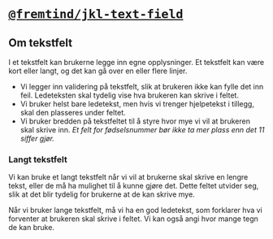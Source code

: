 # [`@fremtind/jkl-text-field`](https://fremtind.github.io/jokul/components/textfield/)

## Om tekstfelt
I et tekstfelt kan brukerne legge inn egne opplysninger. Et tekstfelt kan være kort eller langt, og det kan gå over en eller flere linjer.

- Vi legger inn validering på tekstfelt, slik at brukeren ikke kan fylle det inn feil. Ledeteksten skal tydelig vise hva brukeren kan skrive i feltet.
- Vi bruker helst bare ledetekst, men hvis vi trenger hjelpetekst i tillegg, skal den plasseres under feltet.
- Vi bruker bredden på tekstfeltet til å styre hvor mye vi vil at brukeren skal skrive inn. _Et felt for fødselsnummer bør ikke ta mer plass enn det 11 siffer gjør._ 

### Langt tekstfelt
Vi kan bruke et langt tekstfelt når vi vil at brukerne skal skrive en lengre tekst, eller de må ha mulighet til å kunne gjøre det. Dette feltet utvider seg, slik at det blir tydelig for brukerne at de kan skrive mye.

Når vi bruker lange tekstfelt, må vi ha en god ledetekst, som forklarer hva vi forventer at brukeren skal skrive i feltet. Vi kan også angi hvor mange tegn de kan bruke.
